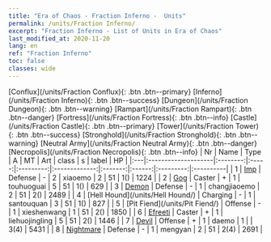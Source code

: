 ```yaml
---
title: "Era of Chaos - Fraction Inferno -  Units"
permalink: /units/Fraction Inferno/
excerpt: "Fraction Inferno - List of Units in Era of Chaos"
last_modified_at: 2020-11-20
lang: en
ref: "Fraction Inferno"
toc: false
classes: wide
---
```

 [Conflux](/units/Fraction Conflux){: .btn .btn--primary} [Inferno](/units/Fraction Inferno){: .btn .btn--success} [Dungeon](/units/Fraction Dungeon){: .btn .btn--warning} [Rampart](/units/Fraction Rampart){: .btn .btn--danger} [Fortress](/units/Fraction Fortress){: .btn .btn--info} [Castle](/units/Fraction Castle){: .btn .btn--primary} [Tower](/units/Fraction Tower){: .btn .btn--success} [Stronghold](/units/Fraction Stronghold){: .btn .btn--warning} [Neutral Army](/units/Fraction Neutral Army){: .btn .btn--danger} [Necropolis](/units/Fraction Necropolis){: .btn .btn--info} 
  | Nr |         Name        |   Type   |   A   |    MT     |      Art      |  class  |    s   |   label   |    HP     |
  |:---|:--------------------|:--------:|:-----:|:---------:|:-------------:|:-------:|:------:|:---------:|:----------|
  | 1 | [Imp](/units/Imp/) | Defense | - | 2 | xiaoemo | 2 |  51 |  1() |  1224  |
  | 2 | [Gog](/units/Gog/) | Caster | + | 1 | touhuoguai | 5 |  51 |  1() |  629  |
  | 3 | [Demon](/units/Demon/) | Defense | - | 1 | changjiaoemo | 2 |  51 |  2() |  2489  |
  | 4 | [Hell Hound](/units/Hell Hound/) | Charging | - | 1 | santouquan | 3 |  51 |  1() |  827  |
  | 5 | [Pit Fiend](/units/Pit Fiend/) | Offense | - | 1 | xieshenwang | 1 |  51 |  2() |  1850  |
  | 6 | [Efreeti](/units/Efreeti/) | Caster | + | 1 | liehuojingling | 5 |  51 |  2() |  1446  |
  | 7 | [Devil](/units/Devil/) | Offense | + | 1 | daemo | 1 |   |  3(4) |  5431  |
  | 8 | [Nightmare](/units/Nightmare/) | Defense | - | 1 | mengyan | 2 |  51 |  2(4) |  2691  |
